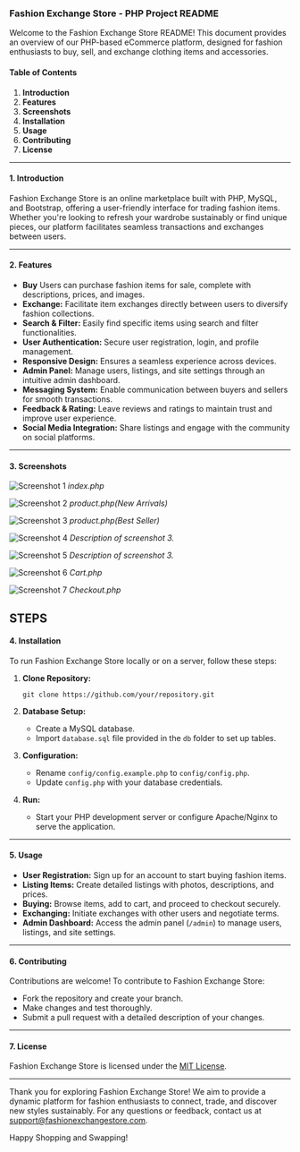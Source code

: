 ### Fashion Exchange Store - PHP Project README

Welcome to the Fashion Exchange Store README! This document provides an overview of our PHP-based eCommerce platform, designed for fashion enthusiasts to buy, sell, and exchange clothing items and accessories.

#### Table of Contents
1. **Introduction**
2. **Features**
3. **Screenshots**
4. **Installation**
5. **Usage**
6. **Contributing**
7. **License**

---

#### 1. Introduction

Fashion Exchange Store is an online marketplace built with PHP, MySQL, and Bootstrap, offering a user-friendly interface for trading fashion items. Whether you're looking to refresh your wardrobe sustainably or find unique pieces, our platform facilitates seamless transactions and exchanges between users.

---

#### 2. Features

- **Buy** Users can purchase fashion items for sale, complete with descriptions, prices, and images.
- **Exchange:** Facilitate item exchanges directly between users to diversify fashion collections.
- **Search & Filter:** Easily find specific items using search and filter functionalities.
- **User Authentication:** Secure user registration, login, and profile management.
- **Responsive Design:** Ensures a seamless experience across devices.
- **Admin Panel:** Manage users, listings, and site settings through an intuitive admin dashboard.
- **Messaging System:** Enable communication between buyers and sellers for smooth transactions.
- **Feedback & Rating:** Leave reviews and ratings to maintain trust and improve user experience.
- **Social Media Integration:** Share listings and engage with the community on social platforms.

---

#### 3. Screenshots

![Screenshot 1](Screenshots/screenshot1.png)
*index.php*

![Screenshot 2](Screenshots/screenshot2.png)
*product.php(New Arrivals)*

![Screenshot 3](Screenshots/screenshot3.png)
*product.php(Best Seller)* 

![Screenshot 4](Screenshots/screenshot4.png)
*Description of screenshot 3.*

![Screenshot 5](Screenshots/screenshot5.png)
*Description of screenshot 3.*

![Screenshot 6](Screenshots/screenshot6.png)
*Cart.php*

![Screenshot 7](Screenshots/screenshot7.png)
*Checkout.php*

STEPS
---

#### 4. Installation

To run Fashion Exchange Store locally or on a server, follow these steps:

1. **Clone Repository:**
   ```
   git clone https://github.com/your/repository.git
   ```

2. **Database Setup:**
   - Create a MySQL database.
   - Import `database.sql` file provided in the `db` folder to set up tables.

3. **Configuration:**
   - Rename `config/config.example.php` to `config/config.php`.
   - Update `config.php` with your database credentials.

4. **Run:**
   - Start your PHP development server or configure Apache/Nginx to serve the application.

---

#### 5. Usage

- **User Registration:** Sign up for an account to start buying fashion items.
- **Listing Items:** Create detailed listings with photos, descriptions, and prices.
- **Buying:** Browse items, add to cart, and proceed to checkout securely.
- **Exchanging:** Initiate exchanges with other users and negotiate terms.
- **Admin Dashboard:** Access the admin panel (`/admin`) to manage users, listings, and site settings.

---

#### 6. Contributing

Contributions are welcome! To contribute to Fashion Exchange Store:
- Fork the repository and create your branch.
- Make changes and test thoroughly.
- Submit a pull request with a detailed description of your changes.

---

#### 7. License

Fashion Exchange Store is licensed under the [MIT License](LICENSE.txt).

---

Thank you for exploring Fashion Exchange Store! We aim to provide a dynamic platform for fashion enthusiasts to connect, trade, and discover new styles sustainably. For any questions or feedback, contact us at support@fashionexchangestore.com.

Happy Shopping and Swapping!
